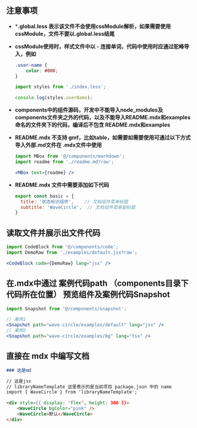 ## 注意事项

* ***.global.less 表示该文件不会使用cssModule解析，如果需要使用cssModule，文件不要以.global.less结尾**

* **cssModule使用时，样式文件中以 - 连接单词，代码中使用时应通过驼峰导入，例如**
    ```css
    .user-name {
        color: #000;
    }
    ```
    ```jsx
    import styles from './index.less';
    
    console.log(styles.userName);
    ```

* **components中的组件源码，开发中不能导入node_modules及components文件夹之外的代码，以及不能导入README.mdx和examples命名的文件夹下的代码，编译后不包含 README.mdx和examples**

* **README.mdx 不支持 gmf，比如table，如需要如需要使用可通过以下方式导入外部.md文件在 .mdx文件中使用**
  ```jsx
  import MBox from '@/components/markdown';
  import readme from './readme.md?raw';

  <MBox text={readme} />
  ```
* **README.mdx 文件中需要添加如下代码**
  ```js
  export const basic = {
    title: '状态标识组件',    // 文档组件菜单标题
    subtitle: 'WaveCircle',  // 文档组件菜单副标题
  }
  ```

## 读取文件并展示出文件代码
```jsx
import CodeBlock from '@/components/code';
import DemoRaw from './examples/default.jsx?raw';

<CodeBlock code={DemoRaw} lang="jsx" />
```

## 在.mdx中通过 案例代码path （components目录下代码所在位置） 预览组件及案例代码Snapshot

```jsx
import Snapshot from '@/components/snapshot';

// 案例1
<Snapshot path="wave-circle/examples/default" lang="jsx" />
// 案例2
<Snapshot path="wave-circle/examples/bg" lang="tsx" />
```

## 直接在 mdx 中编写文档

```md
### 这是md

// 这是jsx
// libraryNameTemplate 这里表示的是当前项目 package.json 中的 name
import { WaveCircle } from 'libraryNameTemplate';

<div style={{ display: 'flex', height: 300 }}>
    <WaveCircle bgColor="pink" />
    <WaveCircle>默认</WaveCircle>
</div>


```
